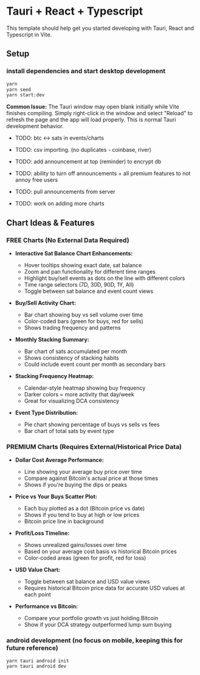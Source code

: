 # Tauri + React + Typescript

This template should help get you started developing with Tauri, React and Typescript in Vite.

## Setup

### install dependencies and start desktop development

```bash
yarn
yarn seed
yarn start:dev
```

**Common Issue:** The Tauri window may open blank initially while Vite finishes compiling. Simply right-click in the window and select "Reload" to refresh the page and the app will load properly. This is normal Tauri development behavior.

- TODO: btc <-> sats in events/charts
- TODO: csv importing. (no duplicates - coinbase, river)

- TODO: add announcement at top (reminder) to encrypt db
- TODO: ability to turn off announcements + all premium features to not annoy free users
- TODO: pull announcements from server

- TODO: work on adding more charts

## Chart Ideas & Features

### FREE Charts (No External Data Required)

- **Interactive Sat Balance Chart Enhancements:**

  - Hover tooltips showing exact date, sat balance
  - Zoom and pan functionality for different time ranges
  - Highlight buy/sell events as dots on the line with different colors
  - Time range selectors (7D, 30D, 90D, 1Y, All)
  - Toggle between sat balance and event count views

- **Buy/Sell Activity Chart:**

  - Bar chart showing buy vs sell volume over time
  - Color-coded bars (green for buys, red for sells)
  - Shows trading frequency and patterns

- **Monthly Stacking Summary:**

  - Bar chart of sats accumulated per month
  - Shows consistency of stacking habits
  - Could include event count per month as secondary bars

- **Stacking Frequency Heatmap:**

  - Calendar-style heatmap showing buy frequency
  - Darker colors = more activity that day/week
  - Great for visualizing DCA consistency

- **Event Type Distribution:**
  - Pie chart showing percentage of buys vs sells vs fees
  - Bar chart of total sats by event type

### PREMIUM Charts (Requires External/Historical Price Data)

- **Dollar Cost Average Performance:**

  - Line showing your average buy price over time
  - Compare against Bitcoin's actual price at those times
  - Shows if you're buying the dips or peaks

- **Price vs Your Buys Scatter Plot:**

  - Each buy plotted as a dot (Bitcoin price vs date)
  - Shows if you tend to buy at high or low prices
  - Bitcoin price line in background

- **Profit/Loss Timeline:**

  - Shows unrealized gains/losses over time
  - Based on your average cost basis vs historical Bitcoin prices
  - Color-coded areas (green for profit, red for loss)

- **USD Value Chart:**

  - Toggle between sat balance and USD value views
  - Requires historical Bitcoin price data for accurate USD values at each point

- **Performance vs Bitcoin:**
  - Compare your portfolio growth vs just holding Bitcoin
  - Show if your DCA strategy outperformed lump sum buying

### android development (no focus on mobile, keeping this for future reference)

```bash
yarn tauri android init
yarn tauri android dev
```

